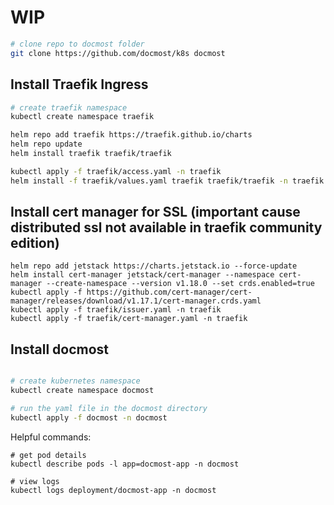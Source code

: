 # WIP

```sh
# clone repo to docmost folder
git clone https://github.com/docmost/k8s docmost
```

## Install Traefik Ingress
```sh
# create traefik namespace
kubectl create namespace traefik

helm repo add traefik https://traefik.github.io/charts
helm repo update
helm install traefik traefik/traefik

kubectl apply -f traefik/access.yaml -n traefik
helm install -f traefik/values.yaml traefik traefik/traefik -n traefik
```

## Install cert manager for SSL (important cause distributed ssl not available in traefik community edition)
```
helm repo add jetstack https://charts.jetstack.io --force-update
helm install cert-manager jetstack/cert-manager --namespace cert-manager --create-namespace --version v1.18.0 --set crds.enabled=true
kubectl apply -f https://github.com/cert-manager/cert-manager/releases/download/v1.17.1/cert-manager.crds.yaml
kubectl apply -f traefik/issuer.yaml -n traefik
kubectl apply -f traefik/cert-manager.yaml -n traefik
```

## Install docmost
```sh

# create kubernetes namespace
kubectl create namespace docmost

# run the yaml file in the docmost directory
kubectl apply -f docmost -n docmost
```

Helpful commands:
```
# get pod details
kubectl describe pods -l app=docmost-app -n docmost

# view logs
kubectl logs deployment/docmost-app -n docmost
```


